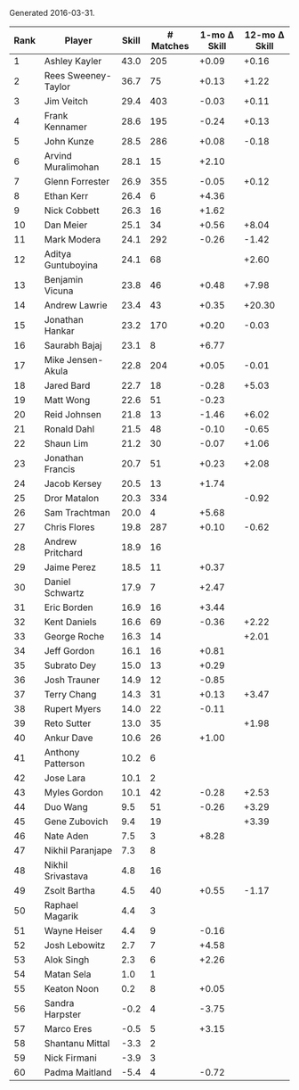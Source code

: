 Generated 2016-03-31.

| Rank | Player              | Skill | # Matches | 1-mo Δ Skill | 12-mo Δ Skill |
|------|---------------------|-------|-----------|--------------|---------------|
|    1 | Ashley Kayler       |  43.0 |       205 |        +0.09 |         +0.16 |
|    2 | Rees Sweeney-Taylor |  36.7 |        75 |        +0.13 |         +1.22 |
|    3 | Jim Veitch          |  29.4 |       403 |        -0.03 |         +0.11 |
|    4 | Frank Kennamer      |  28.6 |       195 |        -0.24 |         +0.13 |
|    5 | John Kunze          |  28.5 |       286 |        +0.08 |         -0.18 |
|    6 | Arvind Muralimohan  |  28.1 |        15 |        +2.10 |               |
|    7 | Glenn Forrester     |  26.9 |       355 |        -0.05 |         +0.12 |
|    8 | Ethan Kerr          |  26.4 |         6 |        +4.36 |               |
|    9 | Nick Cobbett        |  26.3 |        16 |        +1.62 |               |
|   10 | Dan Meier           |  25.1 |        34 |        +0.56 |         +8.04 |
|   11 | Mark Modera         |  24.1 |       292 |        -0.26 |         -1.42 |
|   12 | Aditya Guntuboyina  |  24.1 |        68 |              |         +2.60 |
|   13 | Benjamin Vicuna     |  23.8 |        46 |        +0.48 |         +7.98 |
|   14 | Andrew Lawrie       |  23.4 |        43 |        +0.35 |        +20.30 |
|   15 | Jonathan Hankar     |  23.2 |       170 |        +0.20 |         -0.03 |
|   16 | Saurabh Bajaj       |  23.1 |         8 |        +6.77 |               |
|   17 | Mike Jensen-Akula   |  22.8 |       204 |        +0.05 |         -0.01 |
|   18 | Jared Bard          |  22.7 |        18 |        -0.28 |         +5.03 |
|   19 | Matt Wong           |  22.6 |        51 |        -0.23 |               |
|   20 | Reid Johnsen        |  21.8 |        13 |        -1.46 |         +6.02 |
|   21 | Ronald Dahl         |  21.5 |        48 |        -0.10 |         -0.65 |
|   22 | Shaun Lim           |  21.2 |        30 |        -0.07 |         +1.06 |
|   23 | Jonathan Francis    |  20.7 |        51 |        +0.23 |         +2.08 |
|   24 | Jacob Kersey        |  20.5 |        13 |        +1.74 |               |
|   25 | Dror Matalon        |  20.3 |       334 |              |         -0.92 |
|   26 | Sam Trachtman       |  20.0 |         4 |        +5.68 |               |
|   27 | Chris Flores        |  19.8 |       287 |        +0.10 |         -0.62 |
|   28 | Andrew Pritchard    |  18.9 |        16 |              |               |
|   29 | Jaime Perez         |  18.5 |        11 |        +0.37 |               |
|   30 | Daniel Schwartz     |  17.9 |         7 |        +2.47 |               |
|   31 | Eric Borden         |  16.9 |        16 |        +3.44 |               |
|   32 | Kent Daniels        |  16.6 |        69 |        -0.36 |         +2.22 |
|   33 | George Roche        |  16.3 |        14 |              |         +2.01 |
|   34 | Jeff Gordon         |  16.1 |        16 |        +0.81 |               |
|   35 | Subrato Dey         |  15.0 |        13 |        +0.29 |               |
|   36 | Josh Trauner        |  14.9 |        12 |        -0.85 |               |
|   37 | Terry Chang         |  14.3 |        31 |        +0.13 |         +3.47 |
|   38 | Rupert Myers        |  14.0 |        22 |        -0.11 |               |
|   39 | Reto Sutter         |  13.0 |        35 |              |         +1.98 |
|   40 | Ankur Dave          |  10.6 |        26 |        +1.00 |               |
|   41 | Anthony Patterson   |  10.2 |         6 |              |               |
|   42 | Jose Lara           |  10.1 |         2 |              |               |
|   43 | Myles Gordon        |  10.1 |        42 |        -0.28 |         +2.53 |
|   44 | Duo Wang            |   9.5 |        51 |        -0.26 |         +3.29 |
|   45 | Gene Zubovich       |   9.4 |        19 |              |         +3.39 |
|   46 | Nate Aden           |   7.5 |         3 |        +8.28 |               |
|   47 | Nikhil Paranjape    |   7.3 |         8 |              |               |
|   48 | Nikhil Srivastava   |   4.8 |        16 |              |               |
|   49 | Zsolt Bartha        |   4.5 |        40 |        +0.55 |         -1.17 |
|   50 | Raphael Magarik     |   4.4 |         3 |              |               |
|   51 | Wayne Heiser        |   4.4 |         9 |        -0.16 |               |
|   52 | Josh Lebowitz       |   2.7 |         7 |        +4.58 |               |
|   53 | Alok Singh          |   2.3 |         6 |        +2.26 |               |
|   54 | Matan Sela          |   1.0 |         1 |              |               |
|   55 | Keaton Noon         |   0.2 |         8 |        +0.05 |               |
|   56 | Sandra Harpster     |  -0.2 |         4 |        -3.75 |               |
|   57 | Marco Eres          |  -0.5 |         5 |        +3.15 |               |
|   58 | Shantanu Mittal     |  -3.3 |         2 |              |               |
|   59 | Nick Firmani        |  -3.9 |         3 |              |               |
|   60 | Padma Maitland      |  -5.4 |         4 |        -0.72 |               |
